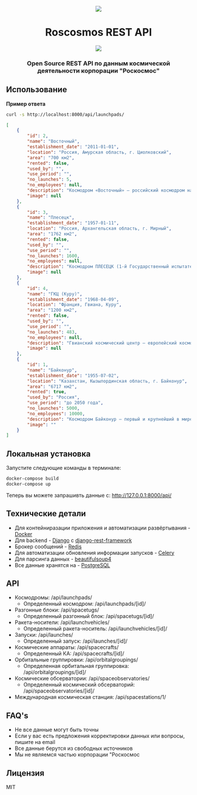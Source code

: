 <p align="center"><img src="https://upload.wikimedia.org/wikipedia/commons/thumb/d/da/Roscosmos_logo_ru.svg/381px-Roscosmos_logo_ru.svg.png"></p>

<h1 align="center">Roscosmos REST API</h1>

<p align="center">
<a href="https://en.wikipedia.org/wiki/Representational_state_transfer"><img src="https://img.shields.io/badge/interface-REST-brightgreen.svg?longCache=true&style=flat-square"></a>
</p>

<h3 align="center">Open Source REST API по данным космической деятельности корпорации "Роскосмос"</h3>

## Использование

**Пример ответа**

```bash
curl -s http://localhost:8000/api/launchpads/
```

```json
[
    {
        "id": 2,
        "name": "Восточный",
        "establishment_date": "2011-01-01",
        "location": "Россия, Амурская область, г. Циолковский",
        "area": "700 км2",
        "rented": false,
        "used_by": "",
        "use_period": "",
        "no_launches": 5,
        "no_employees": null,
        "description": "Космодром «Восточный» — российский космодром на Дальнем Востоке в Амурской области, вблизи города Циолковского, в 45 км севернее города Свободного и одноименного военного космодрома. Ближайшая железнодорожная станция — «Ледяная». Первый российский гражданский космодром. Общая площадь около 700 км²",
        "image": null
    },
    {
        "id": 3,
        "name": "Плесецк",
        "establishment_date": "1957-01-11",
        "location": "Россия, Архангельская область, г. Мирный",
        "area": "1762 км2",
        "rented": false,
        "used_by": "",
        "use_period": "",
        "no_launches": 1600,
        "no_employees": null,
        "description": "Космодром ПЛЕСЕЦК (1-й Государственный испытательный космодром Министерства обороны Российской Федерации) – самый северный и один из крупнейших космодромов мира, обеспечивающий часть российских и международных космических программ, связанных с оборонными, а также прикладными, научными и коммерческими пусками непилотируемых космических аппаратов. \r\nКосмодром расположен в Плесецком районе Архангельской области России. На западе территория космодрома ограничена железной дорогой «Москва-Архангельск», на севере — рекой Емца. Общая площадь космодрома составляет 1762 км², протяженность с севера на юг — 46 км, с востока на запад — 82 км.",
        "image": null
    },
    {
        "id": 4,
        "name": "ГКЦ (Куру)",
        "establishment_date": "1968-04-09",
        "location": "Франция, Гвиана, Куру",
        "area": "1200 км2",
        "rented": false,
        "used_by": "",
        "use_period": "",
        "no_launches": 483,
        "no_employees": null,
        "description": "Гвианский космический центр — европейский космодром, расположенный вблизи города Куру во Французской Гвиане (департамент Франции в Южной Америке). Его расположение около экватора обеспечивает 15% преимущество по полезной нагрузке по сравнению с запусками в восточном направлении с американского космодрома на мысе Канаверал и 40% — при запусках с космодрома Байконур. С начала 70-х годов прошлого века ГКЦ используется для запусков КА ракетами-носителями семейства «Ариан». Космодром используется в интересах совместных европейских космических программ. Руководство работой ГКЦ осуществляет Французский национальный космический центр (CNES). При этом космодром финансируется из бюджета Европейского космического агентства (ЕSА) и используется в интересах совместных европейских космических программ.",
        "image": null
    },
    {
        "id": 1,
        "name": "Байконур",
        "establishment_date": "1955-07-02",
        "location": "Казахстан, Кызылординская область, г. Байконур",
        "area": "6717 км2",
        "rented": true,
        "used_by": "Россия",
        "use_period": "до 2050 года",
        "no_launches": 5000,
        "no_employees": 10000,
        "description": "Космодром Байконур — первый и крупнейший в мире космодром, расположен на территории Казахстана, в Кызылординской области между городом Казалинск и посёлком Джусалы, вблизи посёлка Тюратам. Территория космодрома Байконур составляет 6717 км². Космодром Байконур и город с одноименным названием вместе образуют комплекс «Байконур», арендованный Россией у Казахстана на период до 2050 года.",
        "image": ""
    }
]
```

## Локальная установка
Запустите следующие команды в терминале:
```bash
docker-compose build
docker-compose up
```

Теперь вы можете запрашивть данные с: http://127.0.0.1:8000/api/

## Технические детали
* Для контейниразации приложения и автоматизации развёртывания - [Docker](https://www.docker.com/)
* Для backend - [Django](https://www.djangoproject.com/) c [django-rest-framework](https://www.django-rest-framework.org/)
* Брокер сообщений - [Redis](https://redis.io/)
* Для автоматизации обновления информации запусков - [Celery](http://www.celeryproject.org/)
* Для парсинга данных - [beautifulsoup4](https://www.crummy.com/software/BeautifulSoup/bs4/doc/)
* Все данные хранятся на - [PostgreSQL](https://www.postgresql.org/)

## API
* Космодромы: /api/launchpads/
  * Определенный космодром: /api/launchpads/[id]/
* Разгонные блоки: /api/spacetugs/
  * Определенный разгонный блок: /api/spacetugs/[id]/
* Ракета-носители: /api/launchvehicles/
  * Определенный ракета-носитель: /api/launchvehicles/[id]/
* Запуски: /api/launches/
  * Определенный запуск: /api/launches/[id]/
* Космические аппараты: /api/spacecrafts/
  * Определенный КА: /api/spacecrafts/[id]/
* Орбитальные группировки: /api/orbitalgroupings/
  * Определенная орбитальная группировка: /api/orbitalgroupings/[id]/
* Космические обсерватории: /api/spaceobservatories/
  * Определенный космический обсерваторий: /api/spaceobservatories/[id]/
* Международная космическая станция: /api/spacestations/1/

## FAQ's
* Не все данные могут быть точны
* Если у вас есть предложения корректировки данных или вопросы, пишите на email
* Все данные берутся из свободных источников
* Мы не являемся частью корпорации "Роскосмос

## Лицензия
MIT

